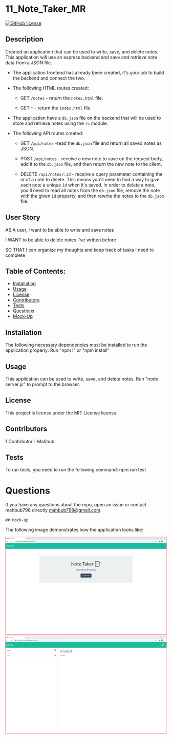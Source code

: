 # 11_Note_Taker_MR


  [![GitHub license](https://img.shields.io/badge/license-MIT-blue.svg)](https://github.com/mahbub798/11_Note_Taker_MR)

## Description

Created an application that can be used to write, save, and delete notes. This application will use an express backend and save and retrieve note data from a JSON file.

* The application frontend has already been created, it's your job to build the backend and connect the two.

* The following HTML routes created:

  * GET `/notes` - return the `notes.html` file.

  * GET `*` - return the `index.html` file

* The application  have a `db.json` file on the backend that will be used to store and retrieve notes using the `fs` module.

* The following API routes created:

  * GET `/api/notes` -read the `db.json` file and return all saved notes as JSON.

  * POST `/api/notes` - receive a new note to save on the request body, add it to the `db.json` file, and then return the new note to the client.

  * DELETE `/api/notes/:id` - receive a query parameter containing the id of a note to delete. This means you'll need to find a way to give each note a unique `id` when it's saved. In order to delete a note, you'll need to read all notes from the `db.json` file, remove the note with the given `id` property, and then rewrite the notes to the `db.json` file.

## User Story

AS A user, I want to be able to write and save notes

I WANT to be able to delete notes I've written before

SO THAT I can organize my thoughts and keep track of tasks I need to complete

  ## Table of Contents:
  
  * [Installation](#installation)
  * [Usage](#usage)
  * [License](#license)
  * [Contributors](#contributors)
  * [Tests](#tests)
  * [Questions](#questions)
  * [Mock-Up](#mock-up)
    
  ## Installation
  
  The following necessary dependencies must be installed to run the application properly: Run "npm i" or "npm install"
  
  ## Usage 
  
  This application can be used to write, save, and delete notes. Run "node server.js" to prompt to the browser.
  
  ## License
  
  This project is license under the MIT License license.
  
  ## Contributors
  1 Contributor - Mahbub
  
  ## Tests
  
  To run tests, you need to run the following command: npm run test

  # Questions

  If you have any questions about the repo, open an issue or contact mahbub798 directly mahbub798@gmail.com.

    ## Mock-Up

The following image demonstrates how the application looks like:

![demo](./Assets/NoteTakerMain.png)
![demo](./Assets/NoteTakerNotes.png)